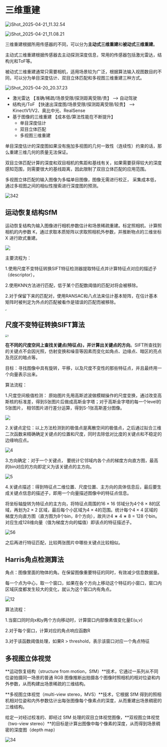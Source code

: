 # 三维重建

![iShot_2025-04-21_11.32.54](https://raw.githubusercontent.com/1910853272/image/master/img/202504211133096.png)

![iShot_2025-04-21_11.08.21](https://raw.githubusercontent.com/1910853272/image/master/img/202504211108940.png)

三维重建根据所用传感器的不同，可以分为**主动式三维重建**和**被动式三维重建**。

主动式三维重建根据传感器去主动探测深度信息，常用的传感器包括激光雷达，结构光和ToF等。

被动式三维重建通常只需要相机，适用场景较为广泛，根据算法输入视图数目的不同，可以分为单目深度估计、双目立体匹配和多视图三维重建三种方式。

![iShot_2025-04-20_20.37.23](https://raw.githubusercontent.com/1910853272/image/master/img/202504202145443.png)

+ 激光雷达  【准确/稀疏/场景受限/探测距离受限/贵】 --> 自动驾驶
+ 结构光/ToF 【快速出深度图/场景受限/探测距离受限/较贵】 --> KinectV1/V2、奥比中光、RealSense
+ 基于图像的三维重建 【成本低/算法性能在不断提升】
  + 单目深度估计
  + 双目立体匹配
  + 多视图三维重建

单目深度估计的深度图如果没有施加多视图的几何一致性（连续性）约束的话，那么重建三维几何的质量无法保证。

双目立体匹配计算的深度和双目相机的焦距和基线有关，如果需要获得较大的深度感知范围，则需要很大的基线距离，因此限制了双目立体匹配的应用范围。

多视图立体匹配的输入图像为多幅单目图像，图像无需进行校正， 采集成本低，通过多视图之间的相似性搜索进行深度图的预测。

![342](https://raw.githubusercontent.com/1910853272/image/master/img/202504211210369.png)

## 运动恢复结构SfM

运动恢复结构为输入图像进行相机参数估计和场景稀疏重建。标定照相机、计算照相机的内参数 K，通过求取本质矩阵以求取照相机外参数，并推断物点的三维坐标 X 进行欧式重建。

![](https://raw.githubusercontent.com/1910853272/image/master/img/202504202145399.png)

主要流程为：

1.使用尺度不变特征转换SIFT特征检测器提取特征点并计算特征点对应的描述子（descriptor），

2.使用KNN方法进行匹配，低于某个匹配数阈值的匹配对将会被移除。

2.对于保留下来的匹配对，使用RANSAC和八点法来估计基本矩阵，在估计基本矩阵时被判定为外点的匹配被看作是错误的匹配而被移除。



<img src="https://raw.githubusercontent.com/1910853272/image/master/img/202504202145231.png" alt="1" style="zoom: 25%;" />

## 尺度不变特征转换SIFT算法

<img src="https://raw.githubusercontent.com/1910853272/image/master/img/202504212042923.png" alt="1" style="zoom:50%;" />

**在不同的尺度空间上查找关键点(特征点)，并计算出关键点的方向**。SIFT所查找到的关键点不会因光照，仿射变换和噪音等因素而变化如角点、边缘点、暗区的亮点及亮区的暗点等。

目标：寻找图像中具有旋转，平移，以及尺度不变性的那些特征点，并且最终用一个向量表示出来。

算法流程：

1.尺度空间极值检测： 原始图片先用高斯滤波做模糊操作的尺度变换，通过改变高斯核的标准差，得到S张图片后做成高斯金字塔；对于高斯金字塔的每一个level的S张图片， 相邻图片进行差分运算，得到S-1张高斯差分图像。

![](https://raw.githubusercontent.com/1910853272/image/master/img/202504211123404.png)

2.关键点定位：以上方法检测到的极值点是离散空间的极值点，之后通过拟合三维二次函数来精确确定关键点的位置和尺度，同时去除低对比度的关键点和不稳定的边缘响应点。

![4](https://raw.githubusercontent.com/1910853272/image/master/img/202504211127837.png)

3.方向确定：对于一个关键点， 要统计它邻域内各个点的梯度方向直方图，最高的bin对应的方向即定义为该关键点的主方向。

![5](https://raw.githubusercontent.com/1910853272/image/master/img/202504211131736.png)

4.关键点描述：得到特征点二维位置、尺度位置、主方向的具体信息后，最后要生成关键点信息的描述子，即用一个向量描述图像中的特征点信息。

将坐标轴旋转为特征点的主方向，将特征点周围的16 × 16 邻域分为4个8 × 8的区域，再划为2 × 2 区域，最后每个小区域为4 × 4的范围。统计每个4 × 4 区域的梯度方向直方图（直方图为8个bin，8个方向），故共计4 ∗ 4 ∗ 8 = 128 个bin。对应生成128维向量（值为梯度方向的幅值）即该点的特征描述子。

![56](https://raw.githubusercontent.com/1910853272/image/master/img/202504211143615.png)

之后再进行特征匹配，比较两张图片中哪些关键点比较相似。

## Harris角点检测算法

角点：图像里面的物体的角。在保留图像重要特征的同时，有效减少信息数据量。

每一个点为中心，取一个窗口，如果在各个方向上移动这个特征的小窗口，窗口内区域灰度都发生较大的变化，就认为这个窗口内有角点。

![12](https://raw.githubusercontent.com/1910853272/image/master/img/202504211102902.png)

算法流程：

1.当窗口同时向x和y两个方向移动时，计算窗口内部像素值变化量E(u,v)

2.对于每个窗口，计算对应的角点响应函数R

3.对于该函数阈值处理，如果R > threshold，表示该窗口对应一个角点特征

## 多视图立体视觉

**运动恢复结构（structure from motion，SfM）**技术，它通过一系列从不同位姿拍摄同一场景的普通 RGB 图像推断出拍摄各个图像时照相机的相对位姿和内外参数，从而构建出场景稀疏的三维结构。

**多视图立体视觉（multi-view stereo，MVS）**技术，它根据 SfM 得到的照相机相对位姿和内外参数估计出每张图像每个像素点的深度，从而重建出场景稠密的三维结构。

给定一对经过校准的、即经过 SfM 处理的双目立体视觉图像，**双视图立体视觉（two-view stereo）**的目标是计算出图像中每个像素的深度，从而得到场景稠密的深度图（depth map）

![34](https://raw.githubusercontent.com/1910853272/image/master/img/202504211206928.jpg)